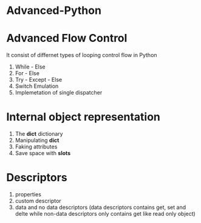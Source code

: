 # Advanced-Python

# Advanced Flow Control

It consist of differnet types of looping control flow in Python

1. While - Else
2. For - Else
3. Try - Except - Else
4. Switch Emulation
5. Implemetation of single dispatcher


# Internal object representation

1. The __dict__ dictionary
2. Manipulating __dict__
3. Faking attributes
4. Save space with __slots__


# Descriptors

1. properties
2. custom descriptor
3. data and no data descriptors (data descriptors contains get, set and delte while non-data descriptors only contains get like read only object)
